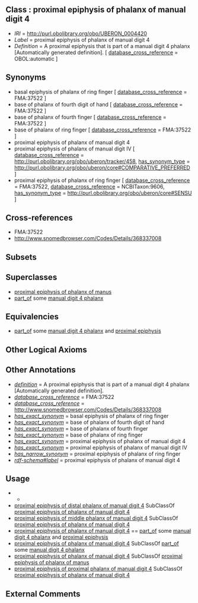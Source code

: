
## Class : proximal epiphysis of phalanx of manual digit 4

 * *IRI* = http://purl.obolibrary.org/obo/UBERON_0004420
 * *Label* = proximal epiphysis of phalanx of manual digit 4
 * *Definition* = A proximal epiphysis that is part of a manual digit 4 phalanx [Automatically generated definition]. [ [database_cross_reference](../../ef/oboInOwl#hasDbXref.md) = OBOL:automatic ]

## Synonyms

 * basal epiphysis of phalanx of ring finger [ [database_cross_reference](../../ef/oboInOwl#hasDbXref.md) = FMA:37522 ]
 * base of phalanx of fourth digit of hand [ [database_cross_reference](../../ef/oboInOwl#hasDbXref.md) = FMA:37522 ]
 * base of phalanx of fourth finger [ [database_cross_reference](../../ef/oboInOwl#hasDbXref.md) = FMA:37522 ]
 * base of phalanx of ring finger [ [database_cross_reference](../../ef/oboInOwl#hasDbXref.md) = FMA:37522 ]
 * proximal epiphysis of phalanx of manual digit 4
 * proximal epiphysis of phalanx of manual digit IV [ [database_cross_reference](../../ef/oboInOwl#hasDbXref.md) = http://purl.obolibrary.org/obo/uberon/tracker/458, [has_synonym_type](../../pe/oboInOwl#hasSynonymType.md) = http://purl.obolibrary.org/obo/uberon/core#COMPARATIVE_PREFERRED ]
 * proximal epiphysis of phalanx of ring finger [ [database_cross_reference](../../ef/oboInOwl#hasDbXref.md) = FMA:37522, [database_cross_reference](../../ef/oboInOwl#hasDbXref.md) = NCBITaxon:9606, [has_synonym_type](../../pe/oboInOwl#hasSynonymType.md) = http://purl.obolibrary.org/obo/uberon/core#SENSU ]

## Cross-references

 * FMA:37522
 * http://www.snomedbrowser.com/Codes/Details/368337008

## Subsets


## Superclasses

 * [proximal epiphysis of phalanx of manus](../../UBERON/14/UBERON_0004414.md)
 * [part_of](../../BFO/50/BFO_0000050.md) some [manual digit 4 phalanx](../../UBERON/38/UBERON_0003638.md)

## Equivalencies

 * [part_of](../../BFO/50/BFO_0000050.md) some [manual digit 4 phalanx](../../UBERON/38/UBERON_0003638.md) and [proximal epiphysis](../../UBERON/80/UBERON_0004380.md)

## Other Logical Axioms


## Other Annotations

 * *[definition](../../IAO/15/IAO_0000115.md)* = A proximal epiphysis that is part of a manual digit 4 phalanx [Automatically generated definition].
 * *[database_cross_reference](../../ef/oboInOwl#hasDbXref.md)* = FMA:37522
 * *[database_cross_reference](../../ef/oboInOwl#hasDbXref.md)* = http://www.snomedbrowser.com/Codes/Details/368337008
 * *[has_exact_synonym](../../ym/oboInOwl#hasExactSynonym.md)* = basal epiphysis of phalanx of ring finger
 * *[has_exact_synonym](../../ym/oboInOwl#hasExactSynonym.md)* = base of phalanx of fourth digit of hand
 * *[has_exact_synonym](../../ym/oboInOwl#hasExactSynonym.md)* = base of phalanx of fourth finger
 * *[has_exact_synonym](../../ym/oboInOwl#hasExactSynonym.md)* = base of phalanx of ring finger
 * *[has_exact_synonym](../../ym/oboInOwl#hasExactSynonym.md)* = proximal epiphysis of phalanx of manual digit 4
 * *[has_exact_synonym](../../ym/oboInOwl#hasExactSynonym.md)* = proximal epiphysis of phalanx of manual digit IV
 * *[has_narrow_synonym](../../ym/oboInOwl#hasNarrowSynonym.md)* = proximal epiphysis of phalanx of ring finger
 * *[rdf-schema#label](../../el/rdf-schema#label.md)* = proximal epiphysis of phalanx of manual digit 4

## Usage

 * -
 * [proximal epiphysis of distal phalanx of manual digit 4](../../UBERON/34/UBERON_0004434.md) SubClassOf [proximal epiphysis of phalanx of manual digit 4](../../UBERON/20/UBERON_0004420.md)
 * [proximal epiphysis of middle phalanx of manual digit 4](../../UBERON/38/UBERON_0004438.md) SubClassOf [proximal epiphysis of phalanx of manual digit 4](../../UBERON/20/UBERON_0004420.md)
 * [proximal epiphysis of phalanx of manual digit 4](../../UBERON/20/UBERON_0004420.md) == [part_of](../../BFO/50/BFO_0000050.md) some [manual digit 4 phalanx](../../UBERON/38/UBERON_0003638.md) and [proximal epiphysis](../../UBERON/80/UBERON_0004380.md)
 * [proximal epiphysis of phalanx of manual digit 4](../../UBERON/20/UBERON_0004420.md) SubClassOf [part_of](../../BFO/50/BFO_0000050.md) some [manual digit 4 phalanx](../../UBERON/38/UBERON_0003638.md)
 * [proximal epiphysis of phalanx of manual digit 4](../../UBERON/20/UBERON_0004420.md) SubClassOf [proximal epiphysis of phalanx of manus](../../UBERON/14/UBERON_0004414.md)
 * [proximal epiphysis of proximal phalanx of manual digit 4](../../UBERON/42/UBERON_0004442.md) SubClassOf [proximal epiphysis of phalanx of manual digit 4](../../UBERON/20/UBERON_0004420.md)

## External Comments

